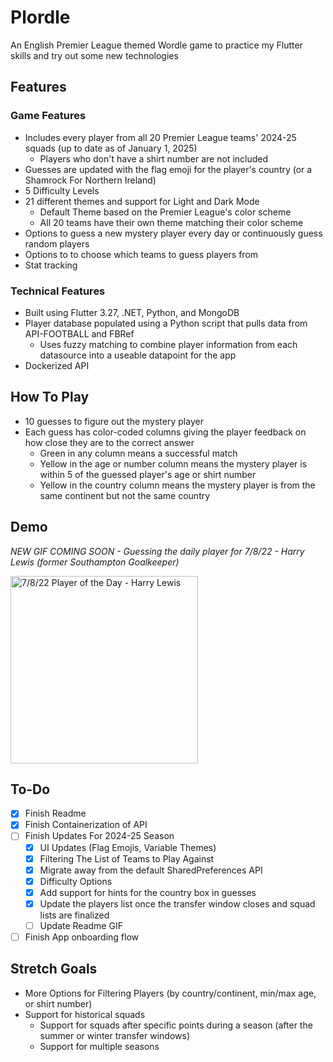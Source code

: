 # Plordle
An English Premier League themed Wordle game to practice my Flutter skills and try out some new technologies

## Features
### Game Features
- Includes every player from all 20 Premier League teams' 2024-25 squads (up to date as of January 1, 2025)
    - Players who don't have a shirt number are not included
- Guesses are updated with the flag emoji for the player's country (or a Shamrock For Northern Ireland)
- 5 Difficulty Levels
- 21 different themes and support for Light and Dark Mode
    - Default Theme based on the Premier League's color scheme
    - All 20 teams have their own theme matching their color scheme
- Options to guess a new mystery player every day or continuously guess random players
- Options to to choose which teams to guess players from
- Stat tracking

### Technical Features
- Built using Flutter 3.27, .NET, Python, and MongoDB
- Player database populated using a Python script that pulls data from API-FOOTBALL and FBRef
    - Uses fuzzy matching to combine player information from each datasource into a useable datapoint for the app
- Dockerized API

## How To Play
- 10 guesses to figure out the mystery player
- Each guess has color-coded columns giving the player feedback on how close they are to the correct answer
    - Green in any column means a successful match
    - Yellow in the age or number column means the mystery player is within 5 of the guessed player's age or shirt number
    - Yellow in the country column means the mystery player is from the same continent but not the same country

## Demo
*NEW GIF COMING SOON  - Guessing the daily player for 7/8/22 - Harry Lewis (former Southampton Goalkeeper)*
  

<img alt="7/8/22 Player of the Day - Harry Lewis" src = "./readme-gifs/plordleDemoGif.gif" width = 300>
  



## To-Do
- [x] Finish Readme
- [x] Finish Containerization of API
- [ ] Finish Updates For 2024-25 Season
    - [x] UI Updates (Flag Emojis, Variable Themes)
    - [x] Filtering The List of Teams to Play Against
    - [x] Migrate away from the default SharedPreferences API
    - [x] Difficulty Options 
    - [x] Add support for hints for the country box in guesses
    - [x] Update the players list once the transfer window closes and squad lists are finalized
    - [ ] Update Readme GIF
- [ ] Finish App onboarding flow

## Stretch Goals
- More Options for Filtering Players (by country/continent, min/max age, or shirt number)
- Support for historical squads 
    - Support for squads after specific points during a season (after the summer or winter transfer windows)
    - Support for multiple seasons
